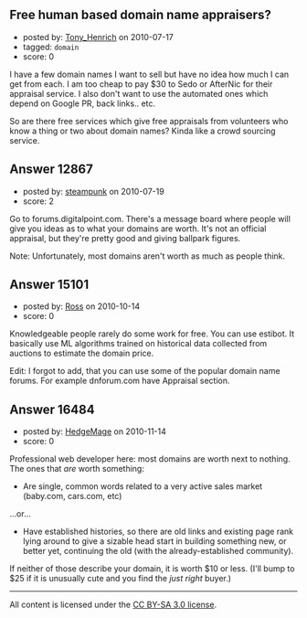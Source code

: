 ## Free human based domain name appraisers?

- posted by: [Tony_Henrich](https://stackexchange.com/users/-1/2590-tony-henrich) on 2010-07-17
- tagged: `domain`
- score: 0

I have a few domain names I want to sell but have no idea how much I can get from each. I am too cheap to pay $30 to Sedo or AfterNic for their appraisal service. I also don't want to use the automated ones which depend on Google PR, back links.. etc.

So are there free services which give free appraisals from volunteers who know a thing or two about domain names? Kinda like a crowd sourcing service.


## Answer 12867

- posted by: [steampunk](https://stackexchange.com/users/-1/3862-steampunk) on 2010-07-19
- score: 2

Go to forums.digitalpoint.com.  There's a message board where people will give you ideas as to what your domains are worth.  It's not an official appraisal, but they're pretty good and giving ballpark figures.

Note:  Unfortunately, most domains aren't worth as much as people think.  


## Answer 15101

- posted by: [Ross](https://stackexchange.com/users/-1/1390-ross) on 2010-10-14
- score: 0

Knowledgeable people rarely do some work for free. You can use estibot. It basically use ML algorithms trained on historical data collected from auctions to estimate the domain price.

Edit: I forgot to add, that you can use some of the popular domain name forums. For example dnforum.com have Appraisal section. 


## Answer 16484

- posted by: [HedgeMage](https://stackexchange.com/users/-1/5198-hedgemage) on 2010-11-14
- score: 0

Professional web developer here: most domains are worth next to nothing.  The ones that *are* worth something:

* Are single, common words related to a very active sales market (baby.com, cars.com, etc)

...or...

* Have established histories, so there are old links and existing page rank lying around to give a sizable head start in building something new, or better yet, continuing the old (with the already-established community).

If neither of those describe your domain, it is worth $10 or less.  (I'll bump to $25 if it is unusually cute and you find the *just right* buyer.)



---

All content is licensed under the [CC BY-SA 3.0 license](https://creativecommons.org/licenses/by-sa/3.0/).

